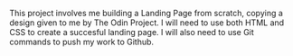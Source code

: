 This project involves me building a Landing Page from scratch, copying a design given to me by The Odin Project.
I will need to use both HTML and CSS to create a succesful landing page. I will also need to use Git commands to push my work to Github.